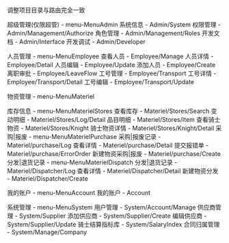 调整项目目录与路由完全一致

超级管理(仅限超管) - menu-MenuAdmin
系统信息 - Admin/System
权限管理 - Admin/Management/Authorize
角色管理 - Admin/Management/Roles
开发文档 - Admin/Interface
开发调试 - Admin/Developer

人员管理 - menu-MenuEmployee
查看人员 - Employee/Manage
    人员详情 - Employee/Detail
    人员编辑 - Employee/Update
添加人员 - Employee/Create
离职审批 - Employee/LeaveFlow
工号管理 - Employee/Transport
    工号详情 - Employee/Transport/Detail
    工号编辑 - Employee/Transport/Update

物资管理 - menu-MenuMateriel

库存信息 - menu-MenuMaterielStores
查看库存 - Materiel/Stores/Search
    变动明细 - Materiel/Stores/Log/Detail
品目明细 - Materiel/Stores/Item
查看骑士物资 - Materiel/Stores/Knight
    骑士物资详情 - Materiel/Stores/Knight/Detail
采购|报废 - menu-MenuMaterielPurchase
采购|报废记录 - Materiel/purchase/Log
    查看详情 - Materiel/purchase/Detail
    提交报错单 - Materiel/purchase/ErrorOrder
新建物资采购|报废 - Materiel/purchase/Create
分发|退货记录 - menu-MenuMaterielDispatch
分发|退货记录 - Materiel/Dispatcher/Log
    查看详情 - Materiel/Dispatcher/Detail
新建物资分发 - Materiel/Dispatcher/Create


我的账户 - menu-MenuAccount
我的账户 - Account

系统管理 - menu-MenuSystem
用户管理 - System/Account/Manage
供应商管理 - System/Supplier
    添加供应商 - System/Supplier/Create
    编辑供应商 - System/Supplier/Update
骑士结算指标库 - System/SalaryIndex
合同归属管理 - System/Manage/Company
